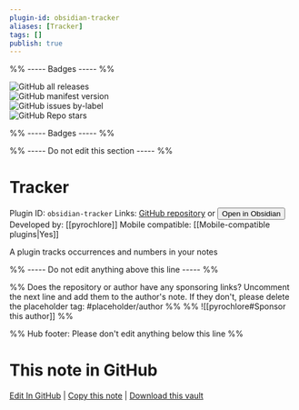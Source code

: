 ```yaml
---
plugin-id: obsidian-tracker
aliases: [Tracker]
tags: []
publish: true
---
```


%% ----- Badges ----- %%

![GitHub all releases](https://img.shields.io/github/downloads/pyrochlore/obsidian-tracker/total?color=573E7A&logo=github&style=for-the-badge)  
![GitHub manifest version](https://img.shields.io/github/manifest-json/v/pyrochlore/obsidian-tracker?color=573E7A&logo=github&style=for-the-badge)  
![GitHub issues by-label](https://img.shields.io/github/issues/pyrochlore/obsidian-tracker/help%20wanted?color=573E7A&logo=github&style=for-the-badge)  
![GitHub Repo stars](https://img.shields.io/github/stars/pyrochlore/obsidian-tracker?color=573E7A&logo=github&style=for-the-badge)

%% ----- Badges ----- %%

%% ----- Do not edit this section ----- %%

# Tracker

Plugin ID: `obsidian-tracker`
Links: [GitHub repository](https://github.com/pyrochlore/obsidian-tracker) or [<button id=HH>Open in Obsidian</button>](obsidian://show-plugin?id=obsidian-tracker)
Developed by: [[pyrochlore]]
Mobile compatible: [[Mobile-compatible plugins|Yes]]

A plugin tracks occurrences and numbers in your notes

%% ----- Do not edit anything above this line ----- %%

%% Does the repository or author have any sponsoring links? Uncomment the next line and add them to the author's note. If they don't, please delete the placeholder tag: #placeholder/author %%
%% ![[pyrochlore#Sponsor this author]] %%

%% Hub footer: Please don't edit anything below this line %%

# This note in GitHub

<span class="git-footer">[Edit In GitHub](https://github.dev/obsidian-community/obsidian-hub/blob/main/02%20-%20Community%20Expansions/02.05%20All%20Community%20Expansions/Plugins/obsidian-tracker.md "git-hub-edit-note") | [Copy this note](https://raw.githubusercontent.com/obsidian-community/obsidian-hub/main/02%20-%20Community%20Expansions/02.05%20All%20Community%20Expansions/Plugins/obsidian-tracker.md "git-hub-copy-note") | [Download this vault](https://github.com/obsidian-community/obsidian-hub/archive/refs/heads/main.zip "git-hub-download-vault") </span>

